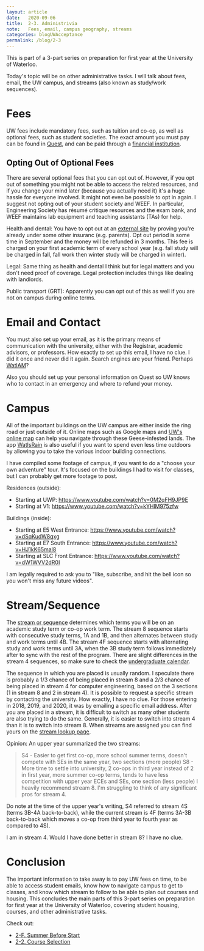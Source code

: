 ```yaml
---
layout: article
date:   2020-09-06
title:  2-3. Administrivia
note:   Fees, email, campus geography, streams
categories: blogUWAcceptance
permalink: /blog/2-3
---
```

This is part of a 3-part series on preparation for first year at the University of Waterloo.

Today's topic will be on other administrative tasks. I will talk about fees, email, the UW campus, and streams (also known as study/work sequences).

# Fees

UW fees include mandatory fees, such as tuition and co-op, as well as optional fees, such as student societies. The exact amount you must pay can be found in [Quest](https://uwaterloo.ca/quest/), and can be paid through a [financial institution](https://uwaterloo.ca/finance/student-financial-services/how-become-fees-arranged).

## Opting Out of Optional Fees

There are several optional fees that you can opt out of. However, if you opt out of something you might not be able to access the related resources, and if you change your mind later (because you actually need it) it's a huge hassle for everyone involved. It might not even be possible to opt in again. I suggest not opting out of your student society and WEEF. In particular, Engineering Society has r&eacute;sum&eacute; critique resources and the exam bank, and WEEF maintains lab equipment and teaching assistants (TAs) for help.

Health and dental: You have to opt out at an [external site](http://www.studentcare.ca/) by proving you're already under some other insuranc (e.g. parents). Opt out period is some time in September and the money will be refunded in 3 months. This fee is charged on your first academic term of every school year (e.g. fall study will be charged in fall, fall work then winter study will be charged in winter).

Legal: Same thing as health and dental I think but for legal matters and you don't need proof of coverage. Legal protection includes things like dealing with landlords.

Public transport (GRT): Apparently you can opt out of this as well if you are not on campus during online terms.

# Email and Contact

You must also set up your email, as it is the primary means of communication with the university, either with the Registrar, academic advisors, or professors. How exactly to set up this email, I have no clue. I did it once and never did it again. Search engines are your friend. Perhaps [WatIAM](https://uwaterloo.ca/watiam/)?

Also you should set up your personal information on Quest so UW knows who to contact in an emergency and where to refund your money.

# Campus

All of the important buildings on the UW campus are either inside the ring road or just outside of it. Online maps such as Google maps and [UW's online map](https://www.uwaterloo.ca/map/) can help you navigate through these Geese-infested lands. The app [WatIsRain](https://github.com/luckytoilet/watisrain) is also useful if you want to spend even less time outdoors by allowing you to take the various indoor building connections.

I have compiled some footage of campus, if you want to do a "choose your own adventure" tour. It's focused on the buildings I had to visit for classes, but I can probably get more footage to post.

Residences (outside):

* Starting at UWP: https://www.youtube.com/watch?v=0M2qFH9JP9E
* Starting at V1: https://www.youtube.com/watch?v=kYHlM975zfw

Buildings (inside):

* Starting at E5 West Entrance: https://www.youtube.com/watch?v=dSqKudW8qxg
* Starting at E7 South Entrance: https://www.youtube.com/watch?v=HJ1kK65mal8
* Starting at SLC Front Entrance: https://www.youtube.com/watch?v=dW1WVV2dR0I

I am legally required to ask you to "like, subscribe, and hit the bell icon so you won't miss any future videos".

# Stream/Sequence

The [stream or sequence](https://uwaterloo.ca/engineering/future-undergraduate-students/co-op-experience/co-op-studywork-sequences) determines which terms you will be on an academic study term or co-op work term. The stream 8 sequence starts with consecutive study terms, 1A and 1B, and then alternates between study and work terms until 4B. The stream 4F sequence starts with alternating study and work terms until 3A, when the 3B study term follows immediately after to sync with the rest of the program. There are slight differences in the stream 4 sequences, so make sure to check the [undergraduate calendar](https://ugradcalendar.uwaterloo.ca/page/Study-Work-Sequence).

The sequence in which you are placed is usually random. I speculate there is probably a 1/3 chance of being placed in stream 8 and a 2/3 chance of being placed in stream 4 for computer engineering, based on the 3 sections (1 in stream 8 and 2 in stream 4). It is possible to request a specific stream by contacting the university. How exactly, I have no clue. For those entering in 2018, 2019, and 2020, it was by emailing a specific email address. After you are placed in a stream, it is difficult to switch as many other students are also trying to do the same. Generally, it is easier to switch into stream 4 than it is to switch into stream 8. When streams are assigned you can find yours on the [stream lookup page](https://www.eng.uwaterloo.ca/StreamLookup.php).

Opinion: An upper year summarized the two streams:

> S4 - Easier to get first co-op, more school summer terms, doesn't compete with SEs in the same year, two sections (more people)
> S8 - More time to settle into university, 2 co-ops in third year instead of 2 in first year, more summer co-op terms, tends to have less competition with upper year ECEs and SEs, one section (less people)
> I heavily recommend stream 8. I'm struggling to think of any significant pros for stream 4.

Do note at the time of the upper year's writing, S4 referred to stream 4S (terms 3B-4A back-to-back), while the current stream is 4F (terms 3A-3B back-to-back which moves a co-op from third year to fourth year as compared to 4S).

I am in stream 4. Would I have done better in stream 8? I have no clue.

# Conclusion

The important information to take away is to pay UW fees on time, to be able to access student emails, know how to navigate campus to get to classes, and know which stream to follow to be able to plan out courses and housing. This concludes the main parts of this 3-part series on preparation for first year at the University of Waterloo, covering student housing, courses, and other administrative tasks.

Check out:

* [2-F. Summer Before Start](/blog/2-F)
* [2-2. Course Selection](/blog/2-2)
